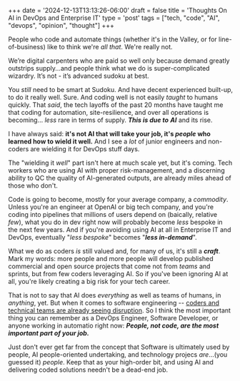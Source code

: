 +++
date = '2024-12-13T13:13:26-06:00'
draft = false
title = 'Thoughts On AI in DevOps and Enterprise IT'
type = 'post'
tags = ["tech, "code", "AI", "devops", "opinion", "thought"]
+++

People who code and automate things (whether it's in the Valley, or for line-of-business) like to think we're *all that*.  We're really not. <br />

We’re digital carpenters who are paid so well only because demand greatly outstrips supply...and people think what we do is super-complicated wizardry. It’s not - it’s advanced sudoku at best.  <br />

You *still* need to be smart at Sudoku. And have decent experienced built-up, to do it really well. Sure.  And coding well is not easily *taught* to humans quickly.  That *said*, the tech layoffs of the past 20 months have taught me that coding for automation, site-resilience, and over all operations is becoming... *less* rare in terms of supply.  ***This is due to*** ***AI*** and its rise. <br />

I have always said: **it's not AI that will take your job, it's ***people*** who learned how to wield it well.**  And I see a *lot* of junior engineers and non-coders are wielding it for DevOps stuff days.  <br />

The "wielding it *well*" part isn't here at much scale yet, but it's coming.  Tech workers who are using AI with proper risk-management, and a discerning ability to QC the quality of AI-generated outputs, are already miles ahead of those who don't. <br />

Code is going to become, mostly for your average company, a *commodity*.  Unless you're an engineer at OpenAI or big tech company, and you're coding into pipelines that millions of users depend on (baically, relative *few*), what you do in dev right now will probably become *less* bespoke in the next few years.  And if you're avoiding using AI at all in Enterprise IT and DevOps, eventually "*less bespoke*" becomes "***less in-demand***".  <br />

What we do as coders *is* still valued and, for many of us, it's still a ***craft***.  Mark my words: more people and more people will develop published commercial and open source projects that come not from *teams* and sprints, but from few coders leveraging AI.  So if you've been ignoring AI at all, you're likely creating a big risk for your tech career.  <br />

That is not to say that AI does *everything* as well as teams of humans, in *anything*, yet. But when it comes to software engineering -- <a href="https://www.techtarget.com/whatis/feature/Tech-sector-layoffs-explained-What-you-need-to-know">coders and technical teams are already seeing disruption</a>.  So I think the most important thing you can remember as a DevOps Engineer, Software Developer, or anyone working in automatio right now: ***People, not code, are the most important part of your job.***  <br />

Just don't ever get far from the concept that Software is ultimately used by people, AI people-oriented undertaking, and technology projecs *are*...(you guessed it) *people*.  Keep that as your high-order bit, and using AI and delivering coded solutions needn't be a dead-end job.  

